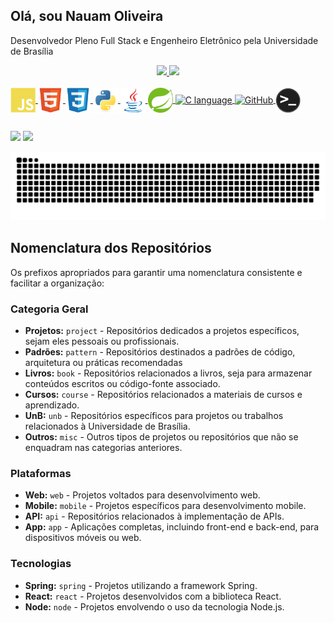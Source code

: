 ## Olá, sou Nauam Oliveira

Desenvolvedor Pleno Full Stack e Engenheiro Eletrônico pela Universidade de Brasília

<div align="center">
  <a href="https://github.com/nauam">
  <img height="160em" src="https://github-readme-stats.vercel.app/api?username=nauam&show_icons=true&include_all_commits=true&count_private=true&rank_icon=percentile&bg_color=30,e96443,904e95&title_color=fff&text_color=fff"/>
  <img height="160em" src="https://github-readme-stats.vercel.app/api/top-langs/?username=nauam&layout=compact&langs_count=7&bg_color=30,e96443,904e95&title_color=fff&text_color=fff"/>
</div>
  
<div style="display: inline_block"><br>
  <img align="center" alt="Js" width="40px" src="https://raw.githubusercontent.com/devicons/devicon/master/icons/javascript/javascript-plain.svg">
  <img align="center" alt="HTML" width="40px" src="https://raw.githubusercontent.com/devicons/devicon/master/icons/html5/html5-original.svg">
  <img align="center" alt="CSS" width="40px" src="https://raw.githubusercontent.com/devicons/devicon/master/icons/css3/css3-original.svg">
  <img align="center" alt="Python" width="40px" src="https://raw.githubusercontent.com/devicons/devicon/master/icons/python/python-original.svg">
  <img align="center" alt="Java" width="40px" src="https://raw.githubusercontent.com/devicons/devicon/master/icons/java/java-original.svg">
  <img align="center" alt="Spring" width="40px" src="https://raw.githubusercontent.com/devicons/devicon/master/icons/spring/spring-original.svg">
  <img align="center" alt="C language" width="40px" src="https://raw.githubusercontent.com/abranhe/programming-languages-logos/master/src/c/c.svg" />
  <img align="center" alt="GitHub" width="40px" src="https://git-scm.com/images/logos/downloads/Git-Icon-1788C.png" />
  <img align="center" alt="Terminal" width="40px" src="https://raw.githubusercontent.com/github/explore/80688e429a7d4ef2fca1e82350fe8e3517d3494d/topics/terminal/terminal.png" />
</div>
  
  ##
 
<div> 
  <a href = "mailto:nauamvictor@outlook.com"><img src="https://img.shields.io/badge/Outlook-0078D4?style=for-the-badge&logo=microsoft-outlook&logoColor=white" target="_blank"></a>
  <a href="https://www.linkedin.com/in/nauam" target="_blank"><img src="https://img.shields.io/badge/-LinkedIn-%230077B5?style=for-the-badge&logo=linkedin&logoColor=white" target="_blank"></a> 
  
  ![Snake animation](https://raw.githubusercontent.com/nauam/nauam/output/github-contribution-grid-snake-dark.svg)
 
</div>

## Nomenclatura dos Repositórios

Os prefixos apropriados para garantir uma nomenclatura consistente e facilitar a organização:

### Categoria Geral

- **Projetos:** `project` - Repositórios dedicados a projetos específicos, sejam eles pessoais ou profissionais.
- **Padrões:** `pattern` - Repositórios destinados a padrões de código, arquitetura ou práticas recomendadas
- **Livros:** `book` - Repositórios relacionados a livros, seja para armazenar conteúdos escritos ou código-fonte associado.
- **Cursos:** `course` - Repositórios relacionados a materiais de cursos e aprendizado.
- **UnB:** `unb` - Repositórios específicos para projetos ou trabalhos relacionados à Universidade de Brasília.
- **Outros:** `misc` - Outros tipos de projetos ou repositórios que não se enquadram nas categorias anteriores.

### Plataformas

- **Web:** `web` - Projetos voltados para desenvolvimento web.
- **Mobile:** `mobile` - Projetos específicos para desenvolvimento mobile.
- **API:** `api` - Repositórios relacionados à implementação de APIs.
- **App:** `app` - Aplicações completas, incluindo front-end e back-end, para dispositivos móveis ou web.

### Tecnologias

- **Spring:** `spring` - Projetos utilizando a framework Spring.
- **React:** `react` - Projetos desenvolvidos com a biblioteca React.
- **Node:** `node` - Projetos envolvendo o uso da tecnologia Node.js.
